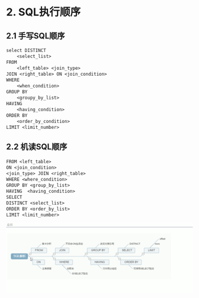 # 2. SQL执行顺序

## 2.1 手写SQL顺序
```mysql
select DISTINCT
    <select_list>
FROM
    <left_table> <join_type>
JOIN <right_table> ON <join_condition>     
WHERE
    <when_condition>
GROUP BY
    <groupy_by_list>
HAVING
    <having_condition>
ORDER BY
    <order_by_condition>
LIMIT <limit_number>
```

## 2.2 机读SQL顺序
```mysql
FROM <left_table>
ON <join_condition>
<join_type> JOIN <right_table>
WHERE <where_condition>
GROUP BY <group_by_list>
HAVING  <having_condition>
SELECT
DISTINCT <select_list>
ORDER BY <order_by_list>
LIMIT <limit_number>
```

![](../assets/sql解析.png)